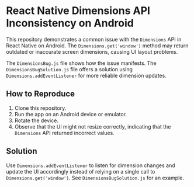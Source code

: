 # React Native Dimensions API Inconsistency on Android

This repository demonstrates a common issue with the `Dimensions` API in React Native on Android. The `Dimensions.get('window')` method may return outdated or inaccurate screen dimensions, causing UI layout problems.

The `DimensionsBug.js` file shows how the issue manifests. The `DimensionsBugSolution.js` file offers a solution using `Dimensions.addEventListener` for more reliable dimension updates.

## How to Reproduce

1. Clone this repository.
2. Run the app on an Android device or emulator.
3. Rotate the device.
4. Observe that the UI might not resize correctly, indicating that the `Dimensions` API returned incorrect values.

## Solution

Use `Dimensions.addEventListener` to listen for dimension changes and update the UI accordingly instead of relying on a single call to `Dimensions.get('window')`. See `DimensionsBugSolution.js` for an example.